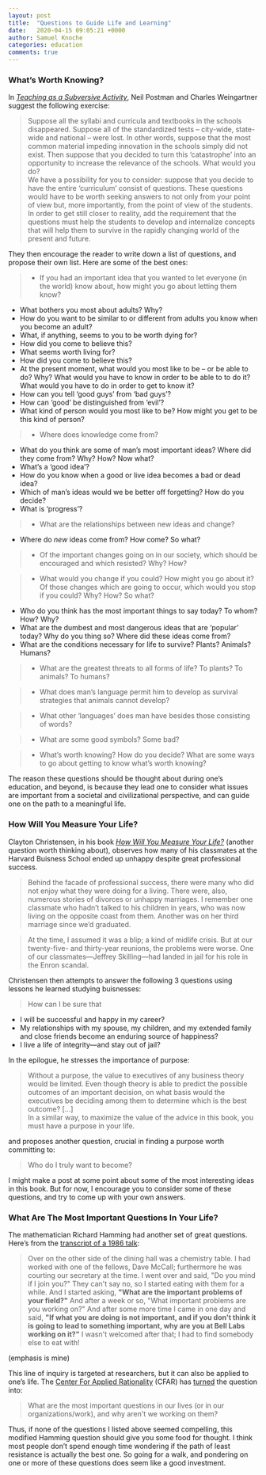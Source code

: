 ```yaml
---
layout: post
title:  "Questions to Guide Life and Learning"
date:   2020-04-15 09:05:21 +0000
author: Samuel Knoche
categories: education
comments: true
---
```



### What’s Worth Knowing?

In [*Teaching as a Subversive Activity*](https://www.amazon.com/Teaching-Subversive-Activity-Neil-Postman/dp/0385290098), Neil Postman and Charles Weingartner suggest the following exercise:

> Suppose all the syllabi and curricula and textbooks in the schools disappeared. Suppose all of the standardized tests – city-wide, state-wide and national – were lost. In other words, suppose that the most common material impeding innovation in the schools simply did not exist. Then suppose that you decided to turn this ‘catastrophe’ into an opportunity to increase the relevance of the schools. What would you do? <br/>
We have a possibility for you to consider: suppose that you decide to have the entire ‘curriculum’ consist of questions. These questions would have to be worth seeking answers to not only from your point of view but, more importantly, from the point of view of the students. In order to get still closer to reality, add the requirement that the questions must help the students to develop and internalize concepts that will help them to survive in the rapidly changing world of the present and future. 

They then encourage the reader to write down a list of questions, and propose their own list. Here are some of the best ones:

> * If you had an important idea that you wanted to let everyone (in the world) know about, how might you go about letting them know? 
* What bothers you most about adults? Why?
* How do you want to be similar to or different from adults you know when you become an adult?
* What, if anything, seems to you to be worth dying for?
* How did you come to believe this?
* What seems worth living for?
* How did you come to believe this?
* At the present moment, what would you most like to be – or be able to do? Why? What would you have to know in order to be able to to do it? What would you have to do in order to get to know it? 
* How can you tell ‘good guys’ from ‘bad guys’?
* How can ‘good’ be distinguished from ‘evil’?
* What kind of person would you most like to be? How might you get to be this kind of person? 

> * Where does knowledge come from?
* What do you think are some of man’s most important ideas? Where did they come from? Why? How? Now what?
* What’s a ‘good idea’?
* How do you know when a good or live idea becomes a bad or dead idea?
* Which of man’s ideas would we be better off forgetting? How do you decide?
* What is ‘progress’?

> * What are the relationships between new ideas and change?
* Where do *new* ideas come from? How come? So what?

> * Of the important changes going on in our society, which should be encouraged and which resisted? Why? How?

> * What would you change if you could? How might you go about it? Of those changes which are going to occur, which would you stop if you could? Why? How? So what?
* Who do you think has the most important things to say today? To whom? How? Why?
* What are the dumbest and most dangerous ideas that are ‘popular’ today? Why do you thing so? Where did these ideas come from?
* What are the conditions necessary for life to survive? Plants? Animals? Humans?

> * What are the greatest threats to all forms of life? To plants? To animals? To humans?

> * What does man’s language permit him to develop as survival strategies that animals cannot develop? 

> * What other ‘languages’ does man have besides those consisting of words?

> * What are some good symbols? Some bad?

> * What’s worth knowing? How do you decide? What are some ways to go about getting to know what’s worth knowing? 

The reason these questions should be thought about during one’s education, and beyond, is because they lead one to consider what issues are important from a societal and civilizational perspective, and can guide one on the path to a meaningful life.

### How Will You Measure Your Life?

Clayton Christensen, in his book [*How Will You Measure Your Life?*](https://www.amazon.com/How-Will-Measure-Your-Life/dp/0062102419) (another question worth thinking about), observes how many of his classmates at the Harvard Buisness School ended up unhappy despite great professional success. 

> Behind the facade of professional success, there were many who did not enjoy what they were doing for a living. There were, also, numerous stories of divorces or unhappy marriages. I remember one classmate who hadn’t talked to his children in years, who was now living on the opposite coast from them. Another was on her third marriage since we’d graduated.

> At the time, I assumed it was a blip; a kind of midlife crisis. But at our twenty-five- and thirty-year reunions, the problems were worse. One of our classmates—Jeffrey Skilling—had landed in jail for his role in the Enron scandal.

Christensen then attempts to answer the following 3 questions using lessons he learned studying buisnesses:

> How can I be sure that
* I will be successful and happy in my career?
* My relationships with my spouse, my children, and my extended family and close friends become an enduring source of happiness?
* I live a life of integrity—and stay out of jail?

In the epilogue, he stresses the importance of purpose:

> Without a purpose, the value to executives of any business theory would be limited. Even though theory is able to predict the possible outcomes of an important decision, on what basis would the executives be deciding among them to determine which is the best outcome? [...] <br/>
In a similar way, to maximize the value of the advice in this book, you must have a purpose in your life.

and proposes another question, crucial in finding a purpose worth committing to:

> Who do I truly want to become?

I might make a post at some point about some of the most interesting ideas in this book. But for now, I encourage you to consider some of these questions, and try to come up with your own answers.

### What Are The Most Important Questions In Your Life?

The mathematician Richard Hamming had another set of great questions. Here’s from the [transcript of a 1986 talk](http://www.paulgraham.com/hamming.html):

> Over on the other side of the dining hall was a chemistry table. I had worked with one of the fellows, Dave McCall; furthermore he was courting our secretary at the time. I went over and said, "Do you mind if I join you?" They can't say no, so I started eating with them for a while. And I started asking, **"What are the important problems of your field?"** And after a week or so, "What important problems are you working on?" And after some more time I came in one day and said, **"If what you are doing is not important, and if you don't think it is going to lead to something important, why are you at Bell Labs working on it?"** I wasn't welcomed after that; I had to find somebody else to eat with!

(emphasis is mine)

This line of inquiry is targeted at researchers, but it can also be applied to one’s life. The [Center For Applied Rationality](https://www.rationality.org/) (CFAR) has [turned](https://www.eventbrite.com/e/the-hamming-question-boston-edition-tickets-16449605212) the question into:

> What are the most important questions in our lives (or in our organizations/work), and why aren't we working on them?

Thus, if none of the questions I listed above seemed compelling, this modified Hamming question should give you some food for thought. 
I think most people don’t spend enough time wondering if the path of least resistance is actually the best one. So going for a walk, and pondering on one or more of these questions does seem like a good investment. 